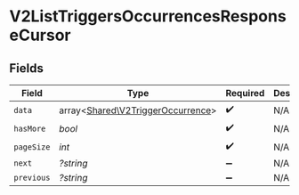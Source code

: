 # V2ListTriggersOccurrencesResponseCursor


## Fields

| Field                                                                           | Type                                                                            | Required                                                                        | Description                                                                     | Example                                                                         |
| ------------------------------------------------------------------------------- | ------------------------------------------------------------------------------- | ------------------------------------------------------------------------------- | ------------------------------------------------------------------------------- | ------------------------------------------------------------------------------- |
| `data`                                                                          | array<[Shared\V2TriggerOccurrence](../../Models/Shared/V2TriggerOccurrence.md)> | :heavy_check_mark:                                                              | N/A                                                                             |                                                                                 |
| `hasMore`                                                                       | *bool*                                                                          | :heavy_check_mark:                                                              | N/A                                                                             | false                                                                           |
| `pageSize`                                                                      | *int*                                                                           | :heavy_check_mark:                                                              | N/A                                                                             | 15                                                                              |
| `next`                                                                          | *?string*                                                                       | :heavy_minus_sign:                                                              | N/A                                                                             |                                                                                 |
| `previous`                                                                      | *?string*                                                                       | :heavy_minus_sign:                                                              | N/A                                                                             | YXVsdCBhbmQgYSBtYXhpbXVtIG1heF9yZXN1bHRzLol=                                    |